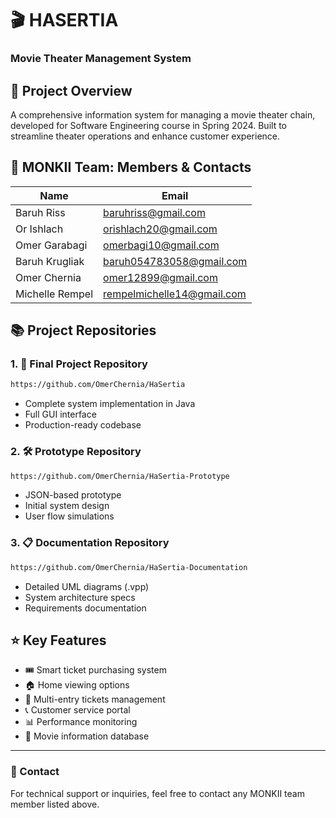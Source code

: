 # 🎬 HASERTIA 
### Movie Theater Management System

## 🎯 Project Overview
A comprehensive information system for managing a movie theater chain, developed for Software Engineering course in Spring 2024. Built to streamline theater operations and enhance customer experience.

## 👥 MONKII Team: Members & Contacts

| Name | Email |
|-------------|------------------|
| Baruh Riss | baruhriss@gmail.com |
| Or Ishlach | orishlach20@gmail.com |
| Omer Garabagi | omerbagi10@gmail.com |
| Baruh Krugliak | baruh054783058@gmail.com |
| Omer Chernia | omer12899@gmail.com |
| Michelle Rempel | rempelmichelle14@gmail.com |

## 📚 Project Repositories

### 1. 🚀 Final Project Repository
```bash
https://github.com/OmerChernia/HaSertia
```
- Complete system implementation in Java
- Full GUI interface
- Production-ready codebase
  
### 2. 🛠️ Prototype Repository
```bash
https://github.com/OmerChernia/HaSertia-Prototype
```
- JSON-based prototype
- Initial system design
- User flow simulations
  
### 3. 📋 Documentation Repository
```bash
https://github.com/OmerChernia/HaSertia-Documentation
```
- Detailed UML diagrams (.vpp)
- System architecture specs
- Requirements documentation



## ⭐ Key Features
- 🎟️ Smart ticket purchasing system
- 🏠 Home viewing options
- 🎫 Multi-entry tickets management
- 📞 Customer service portal
- 📊 Performance monitoring
- 🎥 Movie information database

---
### 📧 Contact
For technical support or inquiries, feel free to contact any MONKII team member listed above.
